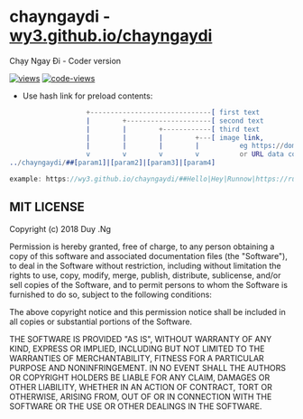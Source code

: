 # chayngaydi - [wy3.github.io/chayngaydi](https://wy3.github.io/chayngaydi)
Chạy Ngay Đi - Coder version

[![views](https://img.shields.io/badge/views-1653-brightgreen.svg)](https://wy3.github.io/chayngaydi)
[![code-views](https://img.shields.io/badge/code--views-498-blue.svg)](https://github.com/wy3/chayngaydi)

- Use hash link for preload contents:

```erlang
                   +------------------------------[ first text
                   |        +---------------------[ second text
                   |        |        +------------[ third text
                   |        |        |        +---[ image link, 
                   |        |        |        |          eg https://domain.com/img.jpg
                   v        v        v        v          or URL data content
../chayngaydi/##[param1]|[param2]|[param3]|[param4]
```
```c++
example: https://wy3.github.io/chayngaydi/##Hello|Hey|Runnow|https://runnow.com/gogogo.png
```

## MIT LICENSE

Copyright (c) 2018 Duy .Ng

Permission is hereby granted, free of charge, to any person obtaining a copy
of this software and associated documentation files (the "Software"), to deal
in the Software without restriction, including without limitation the rights
to use, copy, modify, merge, publish, distribute, sublicense, and/or sell
copies of the Software, and to permit persons to whom the Software is
furnished to do so, subject to the following conditions:

The above copyright notice and this permission notice shall be included in all
copies or substantial portions of the Software.

THE SOFTWARE IS PROVIDED "AS IS", WITHOUT WARRANTY OF ANY KIND, EXPRESS OR
IMPLIED, INCLUDING BUT NOT LIMITED TO THE WARRANTIES OF MERCHANTABILITY,
FITNESS FOR A PARTICULAR PURPOSE AND NONINFRINGEMENT. IN NO EVENT SHALL THE
AUTHORS OR COPYRIGHT HOLDERS BE LIABLE FOR ANY CLAIM, DAMAGES OR OTHER
LIABILITY, WHETHER IN AN ACTION OF CONTRACT, TORT OR OTHERWISE, ARISING FROM,
OUT OF OR IN CONNECTION WITH THE SOFTWARE OR THE USE OR OTHER DEALINGS IN THE
SOFTWARE.
